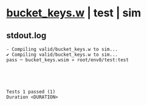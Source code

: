 # [bucket_keys.w](../../../../examples/tests/valid/bucket_keys.w) | test | sim

## stdout.log
```log
- Compiling valid/bucket_keys.w to sim...
✔ Compiling valid/bucket_keys.w to sim...
pass ─ bucket_keys.wsim » root/env0/test:test
 




Tests 1 passed (1) 
Duration <DURATION>

```

